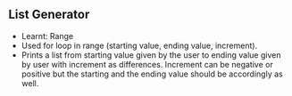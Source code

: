 ## List Generator
- Learnt: Range
- Used for loop in range (starting value, ending value, increment).
- Prints a list from starting value given by the user to ending value given by user with increment as differences. Increment can be negative or positive but the starting and the ending value should be accordingly as well.
